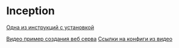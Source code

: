 # Inception




[Одна из инструкций с установкой](https://admin812.ru/razvertyvanie-wordpress-s-nginx-php-fpm-i-mariadb-s-pomoshhyu-docker-compose.html)

[Видео пример создания веб серва](https://www.youtube.com/watch?v=mKdwkV5p1xg)     [ Ссылки на конфиги из видео](https://t.me/worlditech/547)
